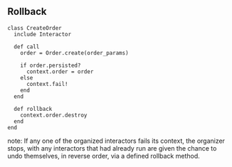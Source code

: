 ## Rollback

    class CreateOrder
      include Interactor

      def call
        order = Order.create(order_params)

        if order.persisted?
          context.order = order
        else
          context.fail!
        end
      end

      def rollback
        context.order.destroy
      end
    end

note:
    If any one of the organized interactors fails its context, the organizer stops, with any interactors that had
    already run are given the chance to undo themselves, in reverse order, via a defined rollback method.
